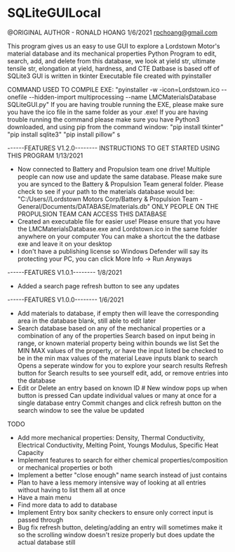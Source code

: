 # SQLiteGUILocal

 @ORIGINAL AUTHOR - RONALD HOANG 1/6/2021 rpchoang@gmail.com

 This program gives us an easy to use GUI to explore a Lordstown Motor's material database and its mechanical properties
 Python Program to edit, search, add, and delete from this database, we look at yield str, ultimate tensile str, elongation at yield, hardness, and CTE
 Datbase is based off of SQLite3
 GUI is written in tkinter
 Executable file created with pyinstaller

 COMMAND USED TO COMPILE EXE: 
	"pyinstaller -w -icon=Lordstown.ico --onefile --hidden-import multiprocessing --name LMCMaterialsDatabase SQLiteGUI.py"
 If you are having trouble running the EXE, please make sure you have the ico file in the same folder as your .exe!
 If you are having trouble running the command please make sure you have Python3 downloaded, and using pip from the command window:
	"pip install tkinter"
	"pip install sqlite3"
	"pip install pillow"
s

 ------FEATURES V1.2.0--------
 INSTRUCTIONS TO GET STARTED USING THIS PROGRAM
 	1/13/2021
 - Now connected to Battery and Propulsion team one drive! Multiple people can now use and update the same database. 
 		Please make sure you are synced to the Battery & Propulsion Team general folder. Please check to see if your path to the materials database would be:
 		"C:/Users/<YOUR USENAME>/Lordstown Motors Corp/Battery & Propulsion Team - General/Documents/DATABASE/materials.db"
 		ONLY PEOPLE ON THE PROPULSION TEAM CAN ACCESS THIS DATABASE
 - Created an executable file for easier use! Please ensure that you have the LMCMaterialsDatabase.exe and Lordstown.ico in the same folder anywhere on your computer
 		You can make a shortcut the the datbase exe and leave it on your desktop
 - I don't have a publishing license so Windows Defender will say its protecting your PC, you can click More Info -> Run Anyways

 ------FEATURES V1.0.1--------
 	1/8/2021
 - Added a search page refresh button to see any updates

  ------FEATURES V1.0.0--------
  	1/6/2021
 - Add materials to database, if empty then will leave the corresponding area in the database blank, still able to edit later
 - Search database based on any of the mechanical properties or a combination of any of the properties 
 		Search based on input being in range, or known material property being within bounds we list
 		Set the MIN MAX values of the property, or have the input listed be checked to be in the min max values of the material
 		Leave inputs blank to search 
 		Opens a seperate window for you to explore your search results
 		Refresh button for Search results to see yourself edit, add, or remove entries into the database
 - Edit or Delete an entry based on known ID #
 		New window pops up when button is pressed 
 		Can update individual values or many at once for a single database entry
 		Commit changes and click refresh button on the search window to see the value be updated

 TODO
 - Add more mechanical properties: Density, Thermal Conductivity, Electrical Conductivity, Melting Point, Youngs Modulus, Specific Heat Capacity
 - Implement features to search for either chemical properties/composition or mechanical properties or both
 - Implement a better "close enough" name search instead of just contains
 - Plan to have a less memory intensive way of looking at all entries without having to list them all at once
 - Have a main menu
 - Find more data to add to database
 - Implement Entry box sanity checkers to ensure only correct input is passed through
 - Bug fix refresh button, deleting/adding an entry will sometimes make it so the scrolling window doesn't resize properly but does update the actual database still
